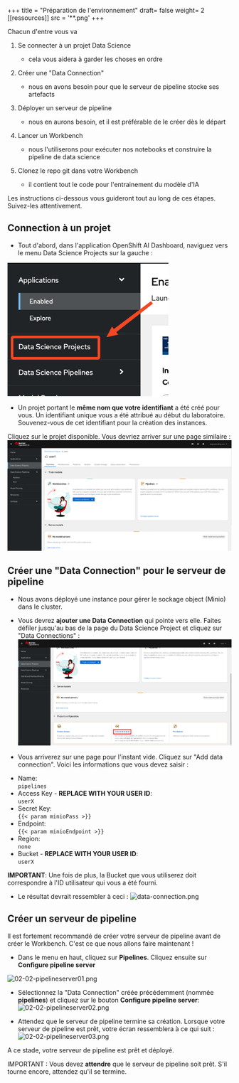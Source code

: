 +++
title = "Préparation de l'environnement"
draft= false
weight= 2
[[ressources]]
  src = '**.png'
+++

Chacun d'entre vous va

1. Se connecter à un projet Data Science
    - cela vous aidera à garder les choses en ordre

2. Créer une "Data Connection"
    - nous en avons besoin pour que le serveur de pipeline stocke ses artefacts

3. Déployer un serveur de pipeline
    - nous en aurons besoin, et il est préférable de le créer dès le départ

4. Lancer un Workbench
    - nous l'utiliserons pour exécuter nos notebooks et construire la pipeline de data science

5. Clonez le repo git dans votre Workbench
    - il contient tout le code pour l'entrainement du modèle d'IA

Les instructions ci-dessous vous guideront tout au long de ces étapes. Suivez-les attentivement.

## Connection à un projet

* Tout d'abord, dans l'application OpenShift AI Dashboard, naviguez vers le menu Data Science Projects sur la gauche :

![02-02-ds-proj-nav](02-02-ds-proj-nav.png)

* Un projet portant le **même nom que votre identifiant** a été créé pour vous. Un identifiant unique vous a été attribué au début du laboratoire. Souvenez-vous de cet identifiant pour la création des instances. 

Cliquez sur le projet disponible. Vous devriez arriver sur une page similaire :
![project-empty-state](project-empty-state.png)

## Créer une "Data Connection" pour le serveur de pipeline

* Nous avons déployé une instance pour gérer le sockage object (Minio) dans le cluster.
* Vous devrez **ajouter une Data Connection** qui pointe vers elle. Faites défiler jusqu'au bas de la page du Data Science Project et cliquez sur "Data Connections" :
![02-02-add-dc.png](02-02-add-dc.png)

* Vous arriverez sur une page pour l'instant vide. Cliquez sur "Add data connection". Voici les informations que vous devez saisir :
- Name:  
```pipelines```
- Access Key - **REPLACE WITH YOUR USER ID**:  
```userX```
- Secret Key:  
```{{< param minioPass >}}```
- Endpoint:  
```{{< param minioEndpoint >}}```
- Region:  
```none```
- Bucket - **REPLACE WITH YOUR USER ID**:  
```userX```

**IMPORTANT**: Une fois de plus, la Bucket que vous utiliserez doit correspondre à l'ID utilisateur qui vous a été fourni.

* Le résultat devrait ressembler à ceci :
![data-connection.png](data-connection.png)

## Créer un serveur de pipeline

Il est fortement recommandé de créer votre serveur de pipeline avant de créer le Workbench. C'est ce que nous allons faire maintenant !

* Dans le menu en haut, cliquez sur **Pipelines**. Cliquez ensuite sur **Configure pipeline server**

![02-02-pipelineserver01.png](02-02-pipelineserver01.png)

* Sélectionnez la "Data Connection" créée précédemment (nommée **pipelines**) et cliquez sur le bouton **Configure pipeline server**:
![02-02-pipelineserver02.png](02-02-pipelineserver02.png)

* Attendez que le serveur de pipeline termine sa création. Lorsque votre serveur de pipeline est prêt, votre écran ressemblera à ce qui suit :
![02-02-pipelineserver03.png](02-02-pipelineserver03.png)

A ce stade, votre serveur de pipeline est prêt et déployé.

IMPORTANT : Vous devez **attendre** que le serveur de pipeline soit prêt. S'il tourne encore, attendez qu'il se termine.
